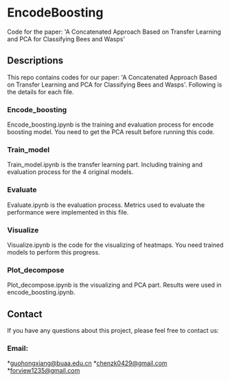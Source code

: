 # EncodeBoosting
Code for the paper: 'A Concatenated Approach Based on Transfer Learning and PCA for Classifying Bees and Wasps'
## Descriptions
This repo contains codes for our paper: 'A Concatenated Approach Based on Transfer Learning and PCA for Classifying Bees and Wasps'. Following is the details for each file.
### Encode_boosting
Encode_boosting.ipynb is the training and evaluation process for encode boosting model. You need to get the PCA result before running this code.
### Train_model
Train_model.ipynb is the transfer learning part. Including training and evaluation process for the 4 original models. 
### Evaluate
Evaluate.ipynb is the evaluation process. Metrics used to evaluate the performance were implemented in this file.
### Visualize
Visualize.ipynb is the code for the visualizing of heatmaps. You need trained models to perform this progress.
### Plot_decompose
Plot_decompose.ipynb is the visualizing and PCA part. Results were used in encode_boosting.ipynb.
## Contact
If you have any questions about this project, please feel free to contact us:
### Email:
*guohongxiang@buaa.edu.cn 
*chenzk0429@gmail.com
*forview1235@gmail.com
